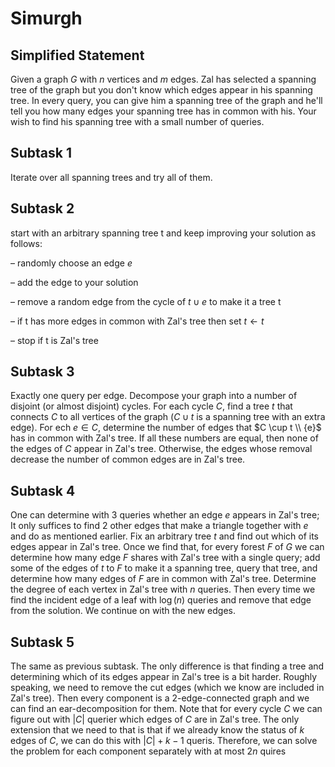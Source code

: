 # Simurgh

## Simplified Statement

Given a graph $G$ with $n$ vertices and $m$ edges. Zal has selected a spanning tree of the graph
but you don't know which edges appear in his spanning tree. In every query, you can give him a
spanning tree of the graph and he'll tell you how many edges your spanning tree has in common
with his. Your wish to find his spanning tree with a small number of queries.

## Subtask 1
Iterate over all spanning trees and try all of them.

## Subtask 2
start with an arbitrary spanning tree t and keep improving your solution
as follows:

– randomly choose an edge $e$

– add the edge to your solution

– remove a random edge from the cycle of $t \cup {e}$ to make it a tree t

– if t has more edges in common with Zal's tree then set $t \leftarrow t$

– stop if t is Zal's tree

## Subtask 3
Exactly one query per edge. Decompose your graph into a number of disjoint (or almost disjoint) cycles. For each cycle $C$, find a tree $t$ that connects $C$ to all vertices of the graph ($C \cup t$ is a spanning tree with an extra edge). For ech $e \in C$, determine the number of edges that $C \cup t \\ {e}$ has in common with Zal's tree. If all these numbers are equal, then none of the edges of $C$ appear in Zal's tree. Otherwise,
the edges whose removal decrease the number of common edges are in Zal's tree.

## Subtask 4
One can determine with $3$ queries whether an edge $e$ appears in Zal's tree; It only suffices to find $2$ other edges that make a triangle together with $e$ and do as mentioned earlier. Fix an arbitrary tree $t$ and find out which of its
edges appear in Zal's tree. Once we find that, for every forest $F$ of $G$ we can determine
how many edge $F$ shares with Zal's tree with a single query; add some of the edges of $t$
to $F$ to make it a spanning tree, query that tree, and determine how many edges of $F$ are
in common with Zal's tree. Determine the degree of each vertex in Zal's tree with $n$
queries. Then every time we find the incident edge of a leaf with $\log(n)$ queries and remove
that edge from the solution. We continue on with the new edges.

## Subtask 5
The same as previous subtask. The only difference is that finding a tree
and determining which of its edges appear in Zal's tree is a bit harder. Roughly speaking,
we need to remove the cut edges (which we know are included in Zal's tree). Then every
component is a 2-edge-connected graph and we can find an ear-decomposition for them. Note
that for every cycle $C$ we can figure out with $|C|$ querier which edges of $C$ are in Zal's
tree. The only extension that we need to that is that if we already know the status of $k$ edges
of $C$, we can do this with $|C|+k-1$ queris. Therefore, we can solve the problem for each
component separately with at most $2n$ quires

